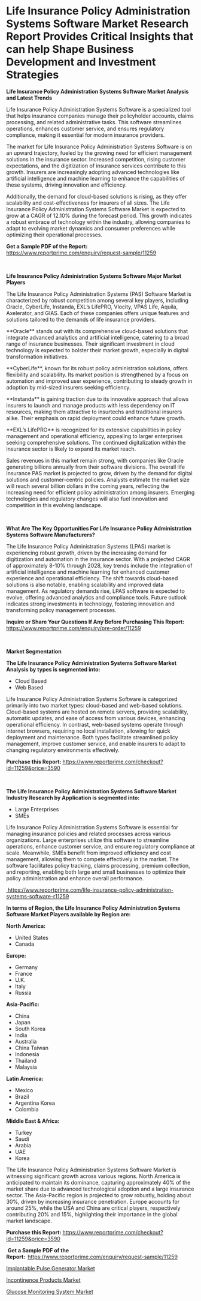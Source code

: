 <p><h1>Life Insurance Policy Administration Systems Software Market Research Report Provides Critical Insights that can help Shape Business Development and Investment Strategies</h1></p><p><strong>Life Insurance Policy Administration Systems Software Market Analysis and Latest Trends</strong></p>
<p><p>Life Insurance Policy Administration Systems Software is a specialized tool that helps insurance companies manage their policyholder accounts, claims processing, and related administrative tasks. This software streamlines operations, enhances customer service, and ensures regulatory compliance, making it essential for modern insurance providers.</p><p>The market for Life Insurance Policy Administration Systems Software is on an upward trajectory, fueled by the growing need for efficient management solutions in the insurance sector. Increased competition, rising customer expectations, and the digitization of insurance services contribute to this growth. Insurers are increasingly adopting advanced technologies like artificial intelligence and machine learning to enhance the capabilities of these systems, driving innovation and efficiency.</p><p>Additionally, the demand for cloud-based solutions is rising, as they offer scalability and cost-effectiveness for insurers of all sizes. The Life Insurance Policy Administration Systems Software Market is expected to grow at a CAGR of 12.10% during the forecast period. This growth indicates a robust embrace of technology within the industry, allowing companies to adapt to evolving market dynamics and consumer preferences while optimizing their operational processes.</p></p>
<p><strong>Get a Sample PDF of the Report:&nbsp;</strong> <a href="https://www.reportprime.com/enquiry/request-sample/11259?utm_campaign=2182&utm_medium=2&utm_source=Github&utm_content=ia&utm_term=20032025&utm_id=life-insurance-policy-administration-systems-software">https://www.reportprime.com/enquiry/request-sample/11259</a></p>
<p>&nbsp;</p>
<p><strong>Life Insurance Policy Administration Systems Software Major Market Players</strong></p>
<p><p>The Life Insurance Policy Administration Systems (PAS) Software Market is characterized by robust competition among several key players, including Oracle, CyberLife, Instanda, EXL’s LifePRO, Vlocity, VPAS Life, Aquila, Axelerator, and GIAS. Each of these companies offers unique features and solutions tailored to the demands of life insurance providers.</p><p>**Oracle** stands out with its comprehensive cloud-based solutions that integrate advanced analytics and artificial intelligence, catering to a broad range of insurance businesses. Their significant investment in cloud technology is expected to bolster their market growth, especially in digital transformation initiatives.</p><p>**CyberLife**, known for its robust policy administration solutions, offers flexibility and scalability. Its market position is strengthened by a focus on automation and improved user experience, contributing to steady growth in adoption by mid-sized insurers seeking efficiency.</p><p>**Instanda** is gaining traction due to its innovative approach that allows insurers to launch and manage products with less dependency on IT resources, making them attractive to insurtechs and traditional insurers alike. Their emphasis on rapid deployment could enhance future growth.</p><p>**EXL’s LifePRO** is recognized for its extensive capabilities in policy management and operational efficiency, appealing to larger enterprises seeking comprehensive solutions. The continued digitalization within the insurance sector is likely to expand its market reach.</p><p>Sales revenues in this market remain strong, with companies like Oracle generating billions annually from their software divisions. The overall life insurance PAS market is projected to grow, driven by the demand for digital solutions and customer-centric policies. Analysts estimate the market size will reach several billion dollars in the coming years, reflecting the increasing need for efficient policy administration among insurers. Emerging technologies and regulatory changes will also fuel innovation and competition in this evolving landscape.</p></p>
<p>&nbsp;</p>
<p><strong>What Are The Key Opportunities For Life Insurance Policy Administration Systems Software Manufacturers?</strong></p>
<p><p>The Life Insurance Policy Administration Systems (LPAS) market is experiencing robust growth, driven by the increasing demand for digitization and automation in the insurance sector. With a projected CAGR of approximately 8-10% through 2028, key trends include the integration of artificial intelligence and machine learning for enhanced customer experience and operational efficiency. The shift towards cloud-based solutions is also notable, enabling scalability and improved data management. As regulatory demands rise, LPAS software is expected to evolve, offering advanced analytics and compliance tools. Future outlook indicates strong investments in technology, fostering innovation and transforming policy management processes.</p></p>
<p><strong>Inquire or Share Your Questions If Any Before Purchasing This Report:</strong> <a href="https://www.reportprime.com/enquiry/pre-order/11259?utm_campaign=2182&utm_medium=2&utm_source=Github&utm_content=ia&utm_term=20032025&utm_id=life-insurance-policy-administration-systems-software">https://www.reportprime.com/enquiry/pre-order/11259</a></p>
<p>&nbsp;</p>
<p><strong>Market Segmentation</strong></p>
<p><strong>The Life Insurance Policy Administration Systems Software Market Analysis by types is segmented into:</strong></p>
<p><ul><li>Cloud Based</li><li>Web Based</li></ul></p>
<p><p>Life Insurance Policy Administration Systems Software is categorized primarily into two market types: cloud-based and web-based solutions. Cloud-based systems are hosted on remote servers, providing scalability, automatic updates, and ease of access from various devices, enhancing operational efficiency. In contrast, web-based systems operate through internet browsers, requiring no local installation, allowing for quick deployment and maintenance. Both types facilitate streamlined policy management, improve customer service, and enable insurers to adapt to changing regulatory environments effectively.</p></p>
<p><strong>Purchase this Report:&nbsp;</strong><a href="https://www.reportprime.com/checkout?id=11259&price=3590&utm_campaign=2182&utm_medium=2&utm_source=Github&utm_content=ia&utm_term=20032025&utm_id=life-insurance-policy-administration-systems-software">https://www.reportprime.com/checkout?id=11259&price=3590</a></p>
<p>&nbsp;</p>
<p><strong>The Life Insurance Policy Administration Systems Software Market Industry Research by Application is segmented into:</strong></p>
<p><ul><li>Large Enterprises</li><li>SMEs</li></ul></p>
<p><p>Life Insurance Policy Administration Systems Software is essential for managing insurance policies and related processes across various organizations. Large enterprises utilize this software to streamline operations, enhance customer service, and ensure regulatory compliance at scale. Meanwhile, SMEs benefit from improved efficiency and cost management, allowing them to compete effectively in the market. The software facilitates policy tracking, claims processing, premium collection, and reporting, enabling both large and small businesses to optimize their policy administration and enhance overall performance.</p></p>
<p><a href="https://www.reportprime.com/life-insurance-policy-administration-systems-software-r11259?utm_campaign=2182&utm_medium=2&utm_source=Github&utm_content=ia&utm_term=20032025&utm_id=life-insurance-policy-administration-systems-software">&nbsp;https://www.reportprime.com/life-insurance-policy-administration-systems-software-r11259</a></p>
<p><strong>In terms of Region, the Life Insurance Policy Administration Systems Software Market Players available by Region are:</strong></p>
<p>
    <p> <strong> North America: </strong>
        <ul>
            <li>United States</li>
            <li>Canada</li>
        </ul>
        </p> 
    <p> <strong> Europe: </strong>
        <ul>
            <li>Germany</li>
            <li>France</li>
            <li>U.K.</li>
            <li>Italy</li>
            <li>Russia</li>
        </ul>
        </p> 
    <p> <strong> Asia-Pacific: </strong>
        <ul>
            <li>China</li>
            <li>Japan</li>
            <li>South Korea</li>
            <li>India</li>
            <li>Australia</li>
            <li>China Taiwan</li>
            <li>Indonesia</li>
            <li>Thailand</li>
            <li>Malaysia</li>
        </ul>
        </p> 
    <p> <strong> Latin America: </strong>
        <ul>
            <li>Mexico</li>
            <li>Brazil</li>
            <li>Argentina Korea</li>
            <li>Colombia</li>
        </ul>
        </p> 
    <p> <strong> Middle East & Africa: </strong>
        <ul>
            <li>Turkey</li>
            <li>Saudi</li>
            <li>Arabia</li>
            <li>UAE</li>
            <li>Korea</li>
        </ul>
    </p>
    </p>
<p><p>The Life Insurance Policy Administration Systems Software Market is witnessing significant growth across various regions. North America is anticipated to maintain its dominance, capturing approximately 40% of the market share due to advanced technological adoption and a large insurance sector. The Asia-Pacific region is projected to grow robustly, holding about 30%, driven by increasing insurance penetration. Europe accounts for around 25%, while the USA and China are critical players, respectively contributing 20% and 15%, highlighting their importance in the global market landscape.</p></p>
<p><strong>Purchase this Report: </strong><a href="https://www.reportprime.com/checkout?id=11259&price=3590&utm_campaign=2182&utm_medium=2&utm_source=Github&utm_content=ia&utm_term=20032025&utm_id=life-insurance-policy-administration-systems-software">https://www.reportprime.com/checkout?id=11259&price=3590</a></p>
<p>&nbsp;<strong>Get a Sample PDF of the Report:&nbsp;&nbsp;</strong><a href="https://www.reportprime.com/enquiry/request-sample/11259?utm_campaign=2182&utm_medium=2&utm_source=Github&utm_content=ia&utm_term=20032025&utm_id=life-insurance-policy-administration-systems-software">https://www.reportprime.com/enquiry/request-sample/11259</a></p>
<p><strong></strong></p>
<p><p><a href="https://github.com/langolaskark/Market-Research-Report-List-1/blob/main/implantable-pulse-generator-market.md?utm_campaign=2182&utm_medium=2&utm_source=Github&utm_content=ia&utm_term=20032025&utm_id=life-insurance-policy-administration-systems-software">Implantable Pulse Generator Market</a></p><p><a href="https://github.com/arneslullapq/Market-Research-Report-List-1/blob/main/incontinence-products-market.md?utm_campaign=2182&utm_medium=2&utm_source=Github&utm_content=ia&utm_term=20032025&utm_id=life-insurance-policy-administration-systems-software">Incontinence Products Market</a></p><p><a href="https://github.com/arocasanzib6/Market-Research-Report-List-1/blob/main/glucose-monitoring-system-market.md?utm_campaign=2182&utm_medium=2&utm_source=Github&utm_content=ia&utm_term=20032025&utm_id=life-insurance-policy-administration-systems-software">Glucose Monitoring System Market</a></p></p>